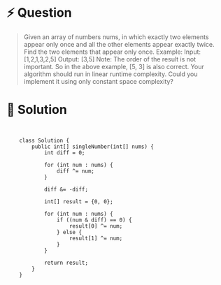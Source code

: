 # :zap: Question

> Given an array of numbers nums, in which exactly two elements appear only once and all the other elements appear exactly twice. Find the two elements that appear only once.
> Example:
> Input:  [1,2,1,3,2,5]
> Output: [3,5]
> Note:
> The order of the result is not important. So in the above example, [5, 3] is also correct.
> Your algorithm should run in linear runtime complexity. Could you implement it using only constant space complexity?


# :peach: Solution
```


    class Solution {
        public int[] singleNumber(int[] nums) {
            int diff = 0;

            for (int num : nums) {
                diff ^= num;
            }

            diff &= -diff;

            int[] result = {0, 0};

            for (int num : nums) {
                if ((num & diff) == 0) {
                    result[0] ^= num;
                } else {
                    result[1] ^= num;
                }
            }

            return result;
        }
    }

```
